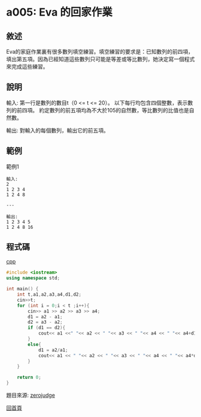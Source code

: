 # a005: Eva 的回家作業

## 敘述

Eva的家庭作業裏有很多數列填空練習。填空練習的要求是：已知數列的前四項，填出第五項。因為已經知道這些數列只可能是等差或等比數列，她決定寫一個程式來完成這些練習。

## 說明

輸入:
第一行是數列的數目t（0 <= t <= 20）。 以下每行均包含四個整數，表示數列的前四項。 約定數列的前五項均為不大於105的自然數，等比數列的比值也是自然數。

輸出:
對輸入的每個數列，輸出它的前五項。

## 範例

範例1

```text
輸入:
2
1 2 3 4
1 2 4 8

---

輸出:
1 2 3 4 5
1 2 4 8 16
```

## 程式碼
[cpp](https://github.com/henryleecode23/solve_record/blob/main/zerojudge/a005/main.cpp)

```cpp
#include <iostream>
using namespace std;

int main() {
    int t,a1,a2,a3,a4,d1,d2;
    cin>>t;
    for (int i = 0;i < t ;i++){
        cin>> a1 >> a2 >> a3 >> a4;
        d1 = a2 - a1;
        d2 = a3 - a2;
        if (d1 == d2){
            cout<< a1 <<" "<< a2 << " "<< a3 << " "<< a4 << " "<< a4+d1 << endl;
        }
        else{
            d1 = a2/a1;
            cout<< a1 << " "<< a2 << " "<< a3 << " "<< a4 << " "<< a4*d1 << endl;
        }
    }

    return 0;
}
```

題目來源: [zerojudge](https://zerojudge.tw/ShowProblem?problemid=a005)

[回首頁](https://henryleecode23.github.io/solve_record/)
